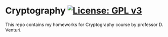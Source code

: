 # Cryptography [![License: GPL v3](https://img.shields.io/badge/License-GPL%20v3-blue.svg)](https://www.gnu.org/licenses/gpl-3.0)

This repo contains my homeworks for Cryptography course by professor D. Venturi.
